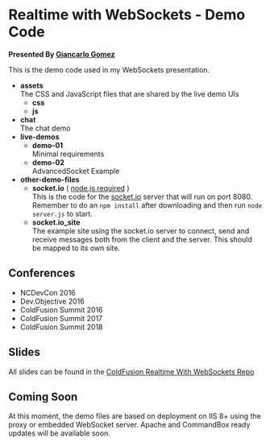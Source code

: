 # Realtime with WebSockets - Demo Code
__Presented By [Giancarlo Gomez](https://github.com/GiancarloGomez)__

This is the demo code used in my WebSockets presentation.

* __assets__<br />The CSS and JavaScript files that are shared by the live demo UIs
	* __css__
	* __js__
* __chat__<br />The chat demo
* __live-demos__
	* __demo-01__<br />Minimal requirements
	* __demo-02__<br />AdvancedSocket Example
* __other-demo-files__
	* __socket.io__ ( [node.js required](https://nodejs.org/) )<br />
	This is the code for the [socket.io](http://socket.io/) server that will run on port 8080.
	Remember to do an <code>npm install</code> after downloading and then run <code>node server.js</code> to start.
	* __socket.io_site__<br />
	The example site using the socket.io server to connect, send and receive messages both from the client and the server.
	This should be mapped to its own site.

## Conferences
* NCDevCon 2016
* Dev.Objective 2016
* ColdFusion Summit 2016
* ColdFusion Summit 2017
* ColdFusion Summit 2018

## Slides
All slides can be found in the [ColdFusion Realtime With WebSockets Repo](https://github.com/GiancarloGomez/ColdFusion-Realtime-With-WebSockets "ColdFusion Realtime With WebSockets Repo")

## Coming Soon
At this moment, the demo files are based on deployment on IIS 8+ using the proxy or embedded WebSocket server. Apache and CommandBox ready updates will be available soon.